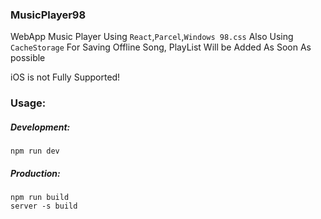 ### MusicPlayer98
WebApp Music Player Using ``React``,``Parcel``,``Windows 98.css``
Also Using ```CacheStorage``` For Saving Offline Song,
PlayList Will be Added As Soon As possible

iOS is not Fully Supported!

### Usage:
##### Development:
```
npm run dev
```

##### Production:
```
npm run build
server -s build
```
